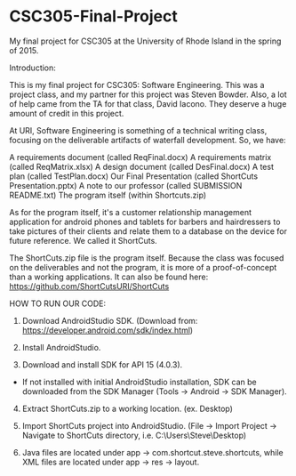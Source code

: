 # CSC305-Final-Project
My final project for CSC305 at the University of Rhode Island in the spring of 2015.

Introduction:

This is my final project for CSC305: Software Engineering.  This was a project class, and my partner for this project was Steven Bowder.  Also, a lot of help came from the TA for that class, David Iacono.  They deserve a huge amount of credit in this project.  

At URI, Software Engineering is something of a technical writing class, focusing on the deliverable artifacts of waterfall development.  So, we have:

  A requirements document (called ReqFinal.docx)
  A requirements matrix (called ReqMatrix.xlsx)
  A design document (called DesFinal.docx)
  A test plan (called TestPlan.docx)
  Our Final Presentation (called ShortCuts Presentation.pptx)
  A note to our professor (called SUBMISSION README.txt)
  The program itself (within Shortcuts.zip)
  
As for the program itself, it's a customer relationship management application for android phones and tablets for barbers and hairdressers to take pictures of their clients and relate them to a database on the device for future reference.  We called it ShortCuts.

The ShortCuts.zip file is the program itself.  Because the class was focused on the deliverables and not the program, it is more of a proof-of-concept than a working applications.  It can also be found here:  https://github.com/ShortCutsURI/ShortCuts

HOW TO RUN OUR CODE:

1. Download AndroidStudio SDK. 
(Download from: https://developer.android.com/sdk/index.html)

2. Install AndroidStudio. 

3. Download and install SDK for API 15 (4.0.3).
* If not installed with initial AndroidStudio installation, SDK can be downloaded from the SDK Manager (Tools -> Android -> SDK Manager).

4. Extract ShortCuts.zip to a working location. (ex. Desktop)

5. Import ShortCuts project into AndroidStudio. (File -> Import Project -> Navigate to ShortCuts directory, i.e. C:\Users\Steve\Desktop)

6. Java files are located under app -> com.shortcut.steve.shortcuts, while XML files are located under app -> res -> layout.
